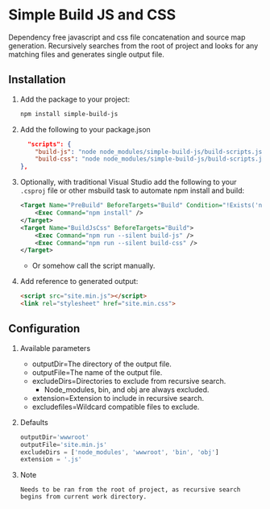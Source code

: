 # Simple Build JS and CSS

Dependency free javascript and css file concatenation and source map generation. Recursively searches from the root of project and looks for any matching files and generates single output file.

## Installation

1. Add the package to your project:
    ```sh
    npm install simple-build-js
    ```
2. Add the following to your package.json
    ```json
      "scripts": {
        "build-js": "node node_modules/simple-build-js/build-scripts.js outputFile=site.min.js extension=.js",
        "build-css": "node node_modules/simple-build-js/build-scripts.js outputFile=site.min.css extension=.css excludeFiles=*.razor.css"
    },
    ```
3. Optionally, with traditional Visual Studio add the following to your `.csproj` file or other msbuild task to automate npm install and build:

    ```xml
	<Target Name="PreBuild" BeforeTargets="Build" Condition="!Exists('node_modules')">
		<Exec Command="npm install" />
	</Target>
	<Target Name="BuildJsCss" BeforeTargets="Build">
		<Exec Command="npm run --silent build-js" />
		<Exec Command="npm run --silent build-css" />
	</Target>
    ```

    - Or somehow call the script manually.

3. Add reference to generated output:
   ```html
   <script src="site.min.js"></script>
   <link rel="stylesheet" href="site.min.css">
   ``` 

## Configuration

1. Available parameters

     
    - outputDir=The directory of the output file.
    - outputFile=The name of the output file.
    - excludeDirs=Directories to exclude from recursive search. 
      - Node_modules, bin, and obj are always excluded.
    - extension=Extension to include in recursive search.
    - excludefiles=Wildcard compatible files to exclude. 
     
2. Defaults
    ```js
    outputDir='wwwroot'
    outputFile='site.min.js'
    excludeDirs = ['node_modules', 'wwwroot', 'bin', 'obj']
    extension = '.js'
    ```
3. Note
    ```
    Needs to be ran from the root of project, as recursive search begins from current work directory.
    ```